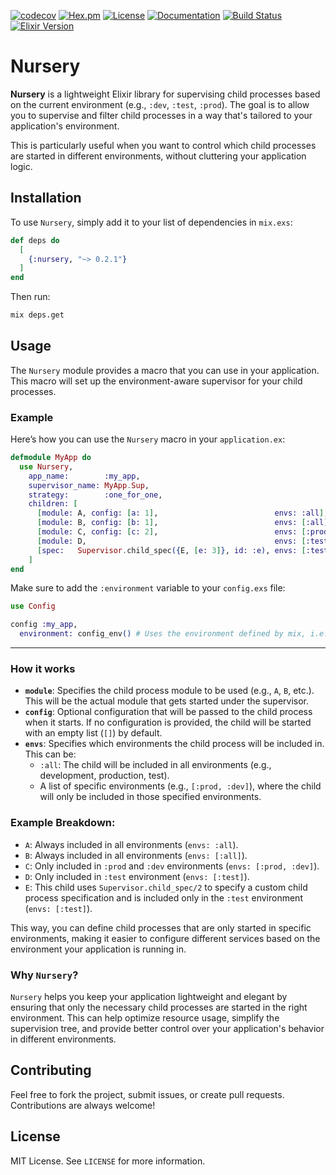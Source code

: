 [![codecov](https://codecov.io/gh/mpol1t/nursery/graph/badge.svg?token=bhkG0EYkWC)](https://codecov.io/gh/mpol1t/nursery)
[![Hex.pm](https://img.shields.io/hexpm/v/nursery.svg)](https://hex.pm/packages/nursery)
[![License](https://img.shields.io/github/license/mpol1t/nursery.svg)](https://github.com/mpol1t/nursery/blob/main/LICENSE)
[![Documentation](https://img.shields.io/badge/docs-hexdocs-blue.svg)](https://hexdocs.pm/nursery)
[![Build Status](https://github.com/mpol1t/nursery/actions/workflows/elixir.yml/badge.svg)](https://github.com/mpol1t/nursery/actions)
[![Elixir Version](https://img.shields.io/badge/elixir-~%3E%201.16-purple.svg)](https://elixir-lang.org/)


# Nursery

**Nursery** is a lightweight Elixir library for supervising child processes based on the current environment (e.g., `:dev`, `:test`, `:prod`). The goal is to allow you to supervise and filter child processes in a way that's tailored to your application's environment.

This is particularly useful when you want to control which child processes are started in different environments, without cluttering your application logic.

## Installation

To use `Nursery`, simply add it to your list of dependencies in `mix.exs`:

```elixir
def deps do
  [
    {:nursery, "~> 0.2.1"}
  ]
end
```

Then run:

```sh
mix deps.get
```

## Usage

The `Nursery` module provides a macro that you can use in your application. This macro will set up the environment-aware supervisor for your child processes. 

### Example

Here’s how you can use the `Nursery` macro in your `application.ex`:

```elixir
defmodule MyApp do
  use Nursery, 
    app_name:        :my_app,
    supervisor_name: MyApp.Sup,
    strategy:        :one_for_one,
    children: [
      [module: A, config: [a: 1],                          envs: :all],
      [module: B, config: [b: 1],                          envs: [:all]],
      [module: C, config: [c: 2],                          envs: [:prod, :dev]],
      [module: D,                                          envs: [:test]],
      [spec:   Supervisor.child_spec({E, [e: 3]}, id: :e), envs: [:test]]
    ]
end
```

Make sure to add the `:environment` variable to your `config.exs` file:

```elixir
use Config

config :my_app,
  environment: config_env() # Uses the environment defined by mix, i.e., :dev, :test, :prod
```

---

### How it works

- **`module`**: Specifies the child process module to be used (e.g., `A`, `B`, etc.). This will be the actual module that gets started under the supervisor.
- **`config`**: Optional configuration that will be passed to the child process when it starts. If no configuration is provided, the child will be started with an empty list (`[]`) by default.
- **`envs`**: Specifies which environments the child process will be included in. This can be:
  - `:all`: The child will be included in all environments (e.g., development, production, test).
  - A list of specific environments (e.g., `[:prod, :dev]`), where the child will only be included in those specified environments.
  
### Example Breakdown:

- `A`: Always included in all environments (`envs: :all`).
- `B`: Always included in all environments (`envs: [:all]`).
- `C`: Only included in `:prod` and `:dev` environments (`envs: [:prod, :dev]`).
- `D`: Only included in `:test` environment (`envs: [:test]`).
- `E`: This child uses `Supervisor.child_spec/2` to specify a custom child process specification and is included only in the `:test` environment (`envs: [:test]`).

This way, you can define child processes that are only started in specific environments, making it easier to configure different services based on the environment your application is running in.

### Why `Nursery`?

`Nursery` helps you keep your application lightweight and elegant by ensuring that only the necessary child processes are started in the right environment. This can help optimize resource usage, simplify the supervision tree, and provide better control over your application's behavior in different environments.

## Contributing

Feel free to fork the project, submit issues, or create pull requests. Contributions are always welcome!

## License

MIT License. See `LICENSE` for more information.
